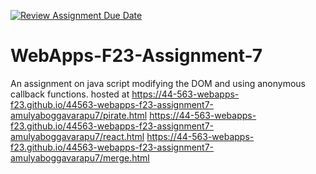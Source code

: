 [![Review Assignment Due Date](https://classroom.github.com/assets/deadline-readme-button-24ddc0f5d75046c5622901739e7c5dd533143b0c8e959d652212380cedb1ea36.svg)](https://classroom.github.com/a/Kv-XePEp)
# WebApps-F23-Assignment-7
An assignment on java script modifying the DOM and using anonymous callback functions.
hosted at https://44-563-webapps-f23.github.io/44563-webapps-f23-assignment7-amulyaboggavarapu7/pirate.html
https://44-563-webapps-f23.github.io/44563-webapps-f23-assignment7-amulyaboggavarapu7/react.html
https://44-563-webapps-f23.github.io/44563-webapps-f23-assignment7-amulyaboggavarapu7/merge.html

